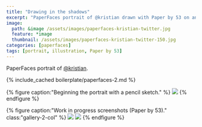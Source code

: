 ```yaml
---
title: "Drawing in the shadows"
excerpt: "PaperFaces portrait of @kristian drawn with Paper by 53 on an iPad."
image: 
  path: &image /assets/images/paperfaces-kristian-twitter.jpg 
  feature: *image
  thumbnail: /assets/images/paperfaces-kristian-twitter-150.jpg
categories: [paperfaces]
tags: [portrait, illustration, Paper by 53]
---
```


PaperFaces portrait of [@kristian](https://twitter.com/kristian).

{% include_cached boilerplate/paperfaces-2.md %}

{% figure caption:"Beginning the portrait with a pencil sketch." %}
[![](/assets/images/paperfaces-kristian-process-1-750.jpg)](/assets/images/paperfaces-kristian-process-1-lg.jpg)
{% endfigure %}

{% figure caption:"Work in progress screenshots (Paper by 53)." class:"gallery-2-col" %}
[![](/assets/images/paperfaces-kristian-process-2-600.jpg)](/assets/images/paperfaces-kristian-process-2-lg.jpg)
[![](/assets/images/paperfaces-kristian-process-3-600.jpg)](/assets/images/paperfaces-kristian-process-3-lg.jpg)
{% endfigure %}
